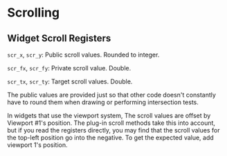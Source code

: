 # Scrolling

## Widget Scroll Registers

`scr_x`, `scr_y`: Public scroll values. Rounded to integer.

`scr_fx`, `scr_fy`: Private scroll value. Double.

`scr_tx`, `scr_ty`: Target scroll values. Double.

The public values are provided just so that other code doesn't constantly have to round them when drawing or performing intersection tests.

In widgets that use the viewport system, The scroll values are offset by Viewport #1's position. The plug-in scroll methods take this into account, but if you read the registers directly, you may find that the scroll values for the top-left position go into the negative. To get the expected value, add viewport 1's position.
